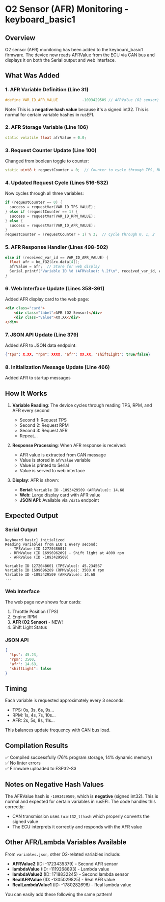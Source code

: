 # O2 Sensor (AFR) Monitoring - keyboard_basic1

## Overview

O2 sensor (AFR) monitoring has been added to the keyboard_basic1 firmware. The device now reads AFRValue from the ECU via CAN bus and displays it on both the Serial output and web interface.

## What Was Added

### 1. AFR Variable Definition (Line 31)
```cpp
#define VAR_ID_AFR_VALUE           -1093429509 // AFRValue (O2 sensor) variable ID
```

Note: This is a **negative hash value** because it's a signed int32. This is normal for certain variable hashes in rusEFI.

### 2. AFR Storage Variable (Line 106)
```cpp
static volatile float afrValue = 0.0;
```

### 3. Request Counter Update (Line 100)
Changed from boolean toggle to counter:
```cpp
static uint8_t requestCounter = 0;  // Counter to cycle through TPS, RPM, and AFR
```

### 4. Updated Request Cycle (Lines 516-532)
Now cycles through all three variables:
```cpp
if (requestCounter == 0) {
  success = requestVar(VAR_ID_TPS_VALUE);
} else if (requestCounter == 1) {
  success = requestVar(VAR_ID_RPM_VALUE);
} else {
  success = requestVar(VAR_ID_AFR_VALUE);
}
requestCounter = (requestCounter + 1) % 3;  // Cycle through 0, 1, 2
```

### 5. AFR Response Handler (Lines 498-502)
```cpp
else if (received_var_id == VAR_ID_AFR_VALUE) {
  float afr = be_f32(&rx.data[4]);
  afrValue = afr;  // Store for web display
  Serial.printf("Variable ID %d (AFRValue): %.2f\n", received_var_id, afr);
}
```

### 6. Web Interface Update (Lines 358-361)
Added AFR display card to the web page:
```html
<div class="card">
    <div class="label">AFR (O2 Sensor)</div>
    <div class="value">XX.XX</div>
</div>
```

### 7. JSON API Update (Line 379)
Added AFR to JSON data endpoint:
```json
{"tps": X.XX, "rpm": XXXX, "afr": XX.XX, "shiftLight": true/false}
```

### 8. Initialization Message Update (Line 466)
Added AFR to startup messages

## How It Works

1. **Variable Reading**: The device cycles through reading TPS, RPM, and AFR every second
   - Second 1: Request TPS
   - Second 2: Request RPM  
   - Second 3: Request AFR
   - Repeat...

2. **Response Processing**: When AFR response is received:
   - AFR value is extracted from CAN message
   - Value is stored in `afrValue` variable
   - Value is printed to Serial
   - Value is served to web interface

3. **Display**: AFR is shown:
   - **Serial**: `Variable ID -1093429509 (AFRValue): 14.68`
   - **Web**: Large display card with AFR value
   - **JSON API**: Available via `/data` endpoint

## Expected Output

### Serial Output
```
keyboard_basic1 initialized
Reading variables from ECU 1 every second:
  - TPSValue (ID 1272048601)
  - RPMValue (ID 1699696209) - Shift light at 4000 rpm
  - AFRValue (ID -1093429509)

Variable ID 1272048601 (TPSValue): 45.234567
Variable ID 1699696209 (RPMValue): 3500.0 rpm
Variable ID -1093429509 (AFRValue): 14.68
...
```

### Web Interface
The web page now shows four cards:
1. Throttle Position (TPS)
2. Engine RPM
3. **AFR (O2 Sensor)** - NEW!
4. Shift Light Status

### JSON API
```json
{
  "tps": 45.23,
  "rpm": 3500,
  "afr": 14.68,
  "shiftLight": false
}
```

## Timing

Each variable is requested approximately every 3 seconds:
- TPS: 0s, 3s, 6s, 9s...
- RPM: 1s, 4s, 7s, 10s...
- AFR: 2s, 5s, 8s, 11s...

This balances update frequency with CAN bus load.

## Compilation Results

✅ Compiled successfully (76% program storage, 14% dynamic memory)  
✅ No linter errors  
✅ Firmware uploaded to ESP32-S3

## Notes on Negative Hash Values

The AFRValue hash is `-1093429509`, which is **negative** (signed int32). This is normal and expected for certain variables in rusEFI. The code handles this correctly:
- CAN transmission uses `(uint32_t)hash` which properly converts the signed value
- The ECU interprets it correctly and responds with the AFR value

## Other AFR/Lambda Variables Available

From `variables.json`, other O2-related variables include:
- **AFRValue2** (ID: -1723435379) - Second AFR sensor
- **lambdaValue** (ID: -1119268893) - Lambda value
- **lambdaValue2** (ID: 1718832245) - Second lambda sensor
- **RealAFRValue** (ID: -1305029825) - Real AFR value
- **RealLambdaValue1** (ID: -1780282696) - Real lambda value

You can easily add these following the same pattern!

